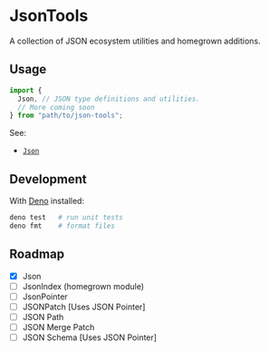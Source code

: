 # JsonTools

A collection of JSON ecosystem utilities and homegrown additions.

## Usage

```ts
import {
  Json, // JSON type definitions and utilities.
  // More coming soon
} from "path/to/json-tools";
```

See:

- [`Json`](./Json/readme.md)

## Development

With [Deno](https://deno.land/) installed:

```sh
deno test   # run unit tests
deno fmt    # format files
```

## Roadmap

- [x] Json
- [ ] JsonIndex (homegrown module)
- [ ] JsonPointer
- [ ] JSONPatch [Uses JSON Pointer]
- [ ] JSON Path
- [ ] JSON Merge Patch
- [ ] JSON Schema [Uses JSON Pointer]

<!-- ## Acknowledgements

Thanks to these repos for showing the way:

- [`json-ptr`](https://github.com/flitbit/json-ptr/)
- [`json-merge-patch`](https://github.com/pierreinglebert/json-merge-patch) -->
